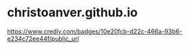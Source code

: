 # christoanver.github.io
https://www.credly.com/badges/10e20fcb-d22c-466a-93b6-e234c72ee44f/public_url
